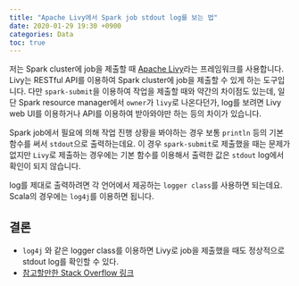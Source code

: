 ```yaml
---
title: "Apache Livy에서 Spark job stdout log를 보는 법"
date: 2020-01-29 19:30 +0900
categories: Data
toc: true
---
```


저는 Spark cluster에 job을 제출할 때 [Apache Livy](https://livy.incubator.apache.org/)라는 프레임워크를 사용합니다. Livy는 RESTful API를 이용하여
Spark cluster에 job을 제출할 수 있게 하는 도구입니다. 다만 `spark-submit`을 이용하여 작업을 제출할 때와 약간의 차이점도 있는데, 일단 Spark resource manager에서
`owner`가 `livy`로 나온다던가, log를 보려면 Livy web UI를 이용하거나 API를 이용하여 받아와야만 하는 등의 차이가 있습니다.  

Spark job에서 필요에 의해 작업 진행 상황을 봐야하는 경우 보통 `println` 등의 기본 함수를 써서 `stdout`으로 출력하는데요. 이 경우 `spark-submit`로
제출했을 때는 문제가 없지만 `Livy`로 제출하는 경우에는 기본 함수를 이용해서 출력한 값은 `stdout` log에서 확인이 되지 않습니다.  

log를 제대로 출력하려면 각 언어에서 제공하는 `logger class`를 사용하면 되는데요. Scala의 경우에는 `log4j`를 이용하면 됩니다.

## 결론
- `log4j` 와 같은 logger class를 이용하면 Livy로 job을 제출했을 때도 정상적으로 stdout log를 확인할 수 있다.
- [참고할만한 Stack Overflow 링크](https://stackoverflow.com/questions/59650722/read-spark-stdout-from-driverlogurl-through-livy-batch-api/)
